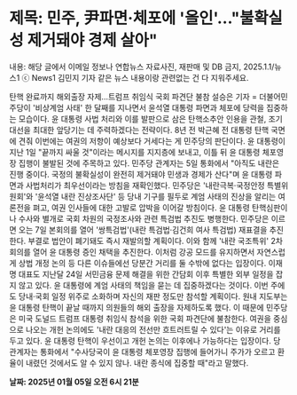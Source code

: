 # **제목: 민주, 尹파면·체포에 '올인'…"불확실성 제거돼야 경제 살아"**

  내용: 해당 글에서 이메일 정보나 연합뉴스 자료사진, 재판매 및 DB 금지,  2025.1.1/뉴스1 ⓒ News1 김민지 기자 같은 뉴스 내용이랑 관련없는 건 다 지워주세요. 

탄핵 완료까지 해외출장 자제…트럼프 취임식 국회 파견단 불참 설승은 기자 = 더불어민주당이 '비상계엄 사태' 한 달째를 지나면서 윤석열 대통령 파면과 체포에 당력을 집중하는 모습이다. 윤 대통령 사법 처리와 이를 발판으로 삼은 탄핵소추안 인용을 관철, 조기 대선을 최대한 앞당기는 데 주력하겠다는 전략이다. 8년 전 박근혜 전 대통령 탄핵 국면에 견줘 이번에는 여권의 저항이 예상보다 거세다는 게 민주당의 판단이다. 윤 대통령이 지난 1일 "끝까지 싸울 것"이라는 메시지를 지지층에 보내고, 이틀 뒤 윤 대통령 체포영장 집행이 불발된 것에 주목하고 있다. 민주당 관계자는 5일 통화에서 "아직도 내란은 진행 중이다. 국정의 불확실성이 완전히 제거돼야 민생과 경제가 산다"며 윤 대통령 파면과 사법처리가 최우선이라는 방침을 재확인했다. 민주당은 '내란극복·국정안정 특별위원회'와 '윤석열 내란 진상조사단' 등 당내 기구를 필두로 계엄 사태의 진상을 알리는 여론전을 펴고, 여권 인사들에 대한 고발로 압박을 이어갈 방침이다. 윤 대통령 탄핵심판이나 수사와 별개로 국회 차원의 국정조사와 관련 특검법 추진도 병행한다. 민주당은 이르면 오는 7일 본회의를 열어 '쌍특검법'(내란 특검법·김건희 여사 특검법) 재표결을 추진한다. 부결로 법안이 폐기돼도 즉시 재발의할 계획이다. 이와 함께 '내란 국조특위' 2차 회의를 열어 윤 대통령 증인 채택을 추진한다. 이처럼 강공 모드를 유지하면서 자연스럽게 상법 개정 논의 등 다른 이슈들에선 당분간 거리를 둘 수밖에 없다는 입장이다. 이재명 대표도 지난달 24일 서민금융 문제 해결을 위한 간담회 이후 특별한 외부 일정을 잡지 않고 있다. 윤 대통령에 계엄 사태의 책임을 묻는 데 집중하겠다는 것이다. 이번 주에도 당내·국회 일정 위주로 소화하며 자신의 재판 정도만 참석할 계획이다. 원내 지도부는 윤 대통령 탄핵이 끝날 때까지 의원들의 해외 출장을 자제하도록 했다. 이 때문에 민주당은 미국 도널드 트럼프 대통령 취임식 참석을 위한 국회 파견단에 불참한다. 여권을 중심으로 나오는 개헌 논의에도 '내란 대응의 전선만 흐트러트릴 수 있다'는 이유로 거리를 두고 있다. 윤 대통령 탄핵이 우선이고 개헌 논의는 이후에나 가능하다는 입장이다. 당 관계자는 통화에서 "수사당국이 윤 대통령 체포영장 집행에 들어가니 주가가 오르고 환율이 내렸던 것에서도 알 수 있지 않나. 내란 종식에 집중할 때"라고 말했다.

  **날짜: 2025년 01월 05일 오전 6시 21분**